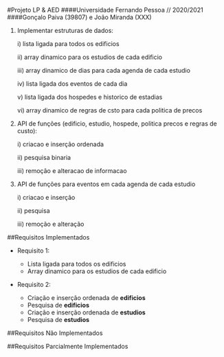 #Projeto LP & AED
####Universidade Fernando Pessoa // 2020/2021
####Gonçalo Paiva (39807) e João Miranda (XXX)

1. Implementar estruturas de dados:

    i) lista ligada para todos os edificios
    
    ii) array dinamico para os estudios de cada edificio

    iii) array dinamico de dias para cada agenda de cada estudio

    iv) lista ligada dos eventos de cada dia 

    v) lista ligada dos hospedes e historico de estadias

    vi) array dinamico de regras de csto para cada politica de precos


2. API de funções (edificio, estudio, hospede, politica precos e regras de custo):

    i) criacao e inserção ordenada

    ii) pesquisa binaria

    iii) remoção e alteracao de informacao


3. API de funções para eventos em cada agenda de cada estudio

    i) criacao e inserção

    ii) pesquisa

    iii) remoção e alteração 


##Requisitos Implementados

- Requisito 1:
  
    - Lista ligada para todos os edificios
    - Array dinamico para os estudios de cada edificio
    

- Requisito 2:
    
    - Criação e inserção ordenada de **edificios**
    - Pesquisa de **edificios**
    - Criação e inserção ordenada de **estudios**
    - Pesquisa de **estudios**





##Requisitos Não Implementados



##Requisitos Parcialmente Implementados

